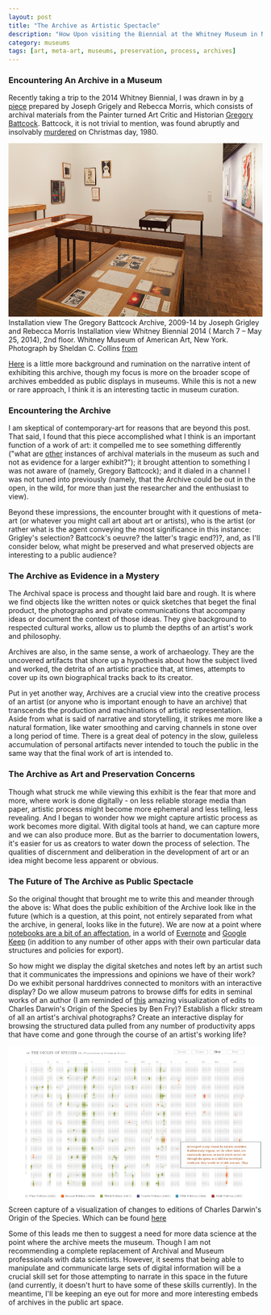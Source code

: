 ```yaml
---
layout: post
title: "The Archive as Artistic Spectacle"
description: "How Upon visiting the Biennial at the Whitney Museum in New York and seeing an artist's archive there, the author wondered about the artistry of the archive and how artistic process might be documented in the age of digital tools."
category: museums
tags: [art, meta-art, museums, preservation, process, archives]
---
```


### Encountering An Archive in a Museum

Recently taking a trip to the 2014 Whitney Biennial, I was drawn in by [a piece](http://whitney.org/Exhibitions/2014Biennial/JosephGrigely "Whitney Biennial 2014 Joseph Grigely, The Gregory Battcock Archive, 2009-2014") prepared by Joseph Grigely and Rebecca Morris, which consists of archival materials from the Painter turned Art Critic and Historian [Gregory Battcock](http://www.dictionaryofarthistorians.org/battcockg.htm). Battcock, it is not trivial to mention, was found abruptly and insolvably [murdered](http://news.google.com/newspapers?nid=2506&dat=19801227&id=FVRJAAAAIBAJ&sjid=8wkNAAAAIBAJ&pg=3185,7689250) on Christmas day, 1980.

<div class="figure">
<img class="blog-post" src="/assets/images/posts/2014/04/Biennial_2014_battcock_1.jpg" alt="photograph by Sheldan C. Collins of Installation view The Gregory Battcock Archive, 2009-14 by Joseph Grigley and Rebecca Morris
Installation view Whitney Biennial 2014 ( March 7 – May 25, 2014), 2nd floor.
Whitney Museum of American Art, New York. Archival materials inside of wood cases."/>
<div class="figcaption">  Installation view The Gregory Battcock Archive, 2009-14 by Joseph Grigley and Rebecca Morris
Installation view Whitney Biennial 2014 ( March 7 – May 25, 2014), 2nd floor.
Whitney Museum of American Art, New York. Photograph by Sheldan C. Collins <a href="http://artbooks.yupnet.org/2014/03/28/whitney-biennial-hoopla-david-ebony-interviews-the-curators-stuart-comer-anthony-elms-and-michelle-grabner/">from</a> </div></div>

<a href="http://www.thevisualist.org/2009/12/joseph-grigley-the-gregory-battcock-archive/" target="_blank">Here</a> is a little more background and rumination on the narrative intent of exhibiting this archive, though my focus is more on the broader scope of archives embedded as public displays in museums. While this is not a new or rare approach, I think it is an interesting tactic in museum curation.

### Encountering the Archive

I am skeptical of contemporary-art for reasons that are beyond this post. That said, I found that this piece accomplished what I think is an important function of a work of art: it compelled me to see something differently ("what are [other](http://hyperallergic.com/117621/art-in-the-1980s-the-forgotten-history-of-padd/ "link to history of padd archive exhibit") instances of archival materials in the museum as such and not as evidence for a larger exhibit?"); it brought attention to something I was not aware of (namely, Gregory Battcock); and it dialed in a channel I was not tuned into previously (namely, that the Archive could be out in the open, in the wild, for more than just the researcher and the enthusiast to view).

Beyond these impressions, the encounter brought with it questions of meta-art (or whatever you might call art about art or artists), who is the artist (or rather what is the agent conveying the most significance in this instance: Grigley's selection? Battcock's oeuvre? the latter's tragic end?)?, and, as I'll consider below, what might be preserved and what preserved objects are interesting to a public audience?

### The Archive as Evidence in a Mystery

The Archival space is process and thought laid bare and rough. It is where we find objects like the written notes or quick sketches that beget the final product, the photographs and private communications that accompany ideas or document the context of those ideas. They give background to respected cultural works, allow us to plumb the depths of an artist's work and philosophy.

Archives are also, in the same sense, a work of archaeology. They are the uncovered artifacts that shore up a hypothesis about how the subject lived and worked, the detrita of an artistic practice that, at times, attempts to cover up its own biographical tracks back to its creator.

Put in yet another way, Archives are a crucial view into the creative process of an artist (or anyone who is important enough to have an archive) that transcends the production and machinations of artistic representation. Aside from what is said of narrative and storytelling, it strikes me more like a natural formation, like water smoothing and carving channels in stone over a long period of time. There is a great deal of potency in the slow, guileless accumulation of personal artifacts never intended to touch the public in the same way that the final work of art is intended to.

### The Archive as Art and Preservation Concerns

Though what struck me while viewing this exhibit is the fear that more and more, where work is done digitally - on less reliable storage media than paper, artistic process might become more ephemeral and less telling, less revealing. And I began to wonder how we might capture artistic process as work becomes more digital. With digital tools at hand, we can capture more and we can also produce more. But as the barrier to documentation lowers, it's easier for us as creators to water down the process of selection. The qualities of discernment and deliberation in the development of art or an idea might become less apparent or obvious.

### The Future of The Archive as Public Spectacle

So the original thought that brought me to write this and meander through the above is: What does the public exhibition of the Archive look like in the future (which is a question, at this point, not entirely separated from what the archive, in general, looks like in the future). We are now at a point where [notebooks are a bit of an affectation](http://www.moleskine.com/), in a world of [Evernote](https://evernote.com) and [Google Keep](https://drive.google.com/keep) (in addition to any number of other apps with their own particular data structures and policies for export).

So how might we display the digital sketches and notes left by an artist such that it communicates the impressions and opinions we have of their work? Do we exhibit personal harddrives connected to monitors with an interactive display? Do we allow museum patrons to browse diffs for edits in seminal works of an author (I am reminded of [this](http://benfry.com/traces/) amazing visualization of edits to Charles Darwin's Origin of the Species by Ben Fry)? Establish a flickr stream of all an artist's archival photographs? Create an interactive display for browsing the structured data pulled from any number of productivity apps that have come and gone through the course of an artist's working life?

<div class="figure">
<a href="/assets/images/posts/2014/04/darwin-ben-fry.png"><img class="blog-post" title="image of ben fry visualization of origin of the species edition visualization" src="/assets/images/posts/2014/04/darwin-ben-fry.png"/></a><div class="figcaption">Screen capture of a visualization of changes to editions of Charles Darwin's Origin of the Species. Which can be found <a href="http://benfry.com/traces/">here</a> </div>
</div>

Some of this leads me then to suggest a need for more data science at the point where the archive meets the museum. Though I am not recommending a complete replacement of Archival and Museum professionals with data scientists. However, it seems that being able to manipulate and communicate large sets of digital information will be a crucial skill set for those attempting to narrate in this space in the future (and currently, it doesn't hurt to have some of these skills currently). In the meantime, I'll be keeping an eye out for more and more interesting embeds of archives in the public art space.
